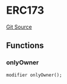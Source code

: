 # ERC173
[Git Source](https://github.com/thrackle-io/rules-protocol/blob/4e5c0bf97c314267dd6acccac5053bfaa6859607/src/diamond/implementations/ERC173/ERC173.sol)


## Functions
### onlyOwner


```solidity
modifier onlyOwner();
```

